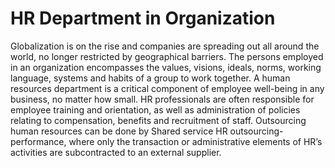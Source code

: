 # HR Department in Organization 
Globalization is on the rise and companies are spreading out all around the world, no longer restricted by geographical barriers. The persons employed in an organization encompasses the values, visions, ideals, norms, working language, systems and habits of a group to work together.
A human resources department is a critical component of employee well-being in any business, no matter how small. HR professionals are often responsible for employee training and orientation, as well as administration of policies relating to compensation, benefits and recruitment of staff. Outsourcing human resources can be done by Shared service HR outsourcing-performance, where only the transaction or administrative elements of HR’s activities are subcontracted to an external supplier. 
